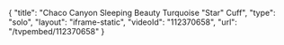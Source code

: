 {
    "title": "Chaco Canyon Sleeping Beauty Turquoise \"Star\" Cuff",
    "type": "solo",
    "layout": "iframe-static",
    "videoId": "112370658",
    "url": "\/tvpembed\/112370658"
}